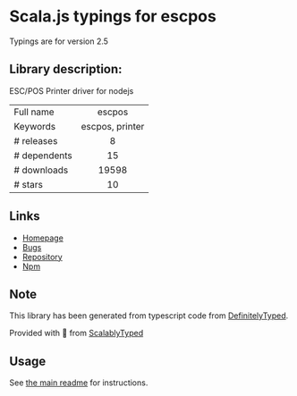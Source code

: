 
# Scala.js typings for escpos

Typings are for version 2.5

## Library description:
ESC/POS Printer driver for nodejs

|                    |                 |
| ------------------ | :-------------: |
| Full name          | escpos |
| Keywords           | escpos, printer |
| # releases         | 8 |
| # dependents       | 15 |
| # downloads        | 19598 |
| # stars            | 10 |

## Links
- [Homepage](https://github.com/song940/node-escpos#readme)
- [Bugs](https://github.com/song940/node-escpos/issues)
- [Repository](https://github.com/song940/node-escpos)
- [Npm](https://www.npmjs.com/package/escpos)
    


## Note
This library has been generated from typescript code from [DefinitelyTyped](https://definitelytyped.org).

Provided with :purple_heart: from [ScalablyTyped](https://github.com/oyvindberg/ScalablyTyped)

## Usage
See [the main readme](../../readme.md) for instructions.


